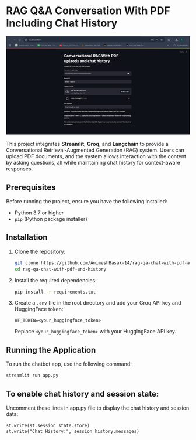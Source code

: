 
# RAG Q&A Conversation With PDF Including Chat History

![Project Logo](img/project.png)

This project integrates **Streamlit**, **Groq**, and **Langchain** to provide a Conversational Retrieval-Augmented Generation (RAG) system. Users can upload PDF documents, and the system allows interaction with the content by asking questions, all while maintaining chat history for context-aware responses.

## Prerequisites

Before running the project, ensure you have the following installed:

- Python 3.7 or higher
- `pip` (Python package installer)

## Installation

1. Clone the repository:

   ```bash
   git clone https://github.com/AnimeshBasak-14/rag-qa-chat-with-pdf-and-history.git
   cd rag-qa-chat-with-pdf-and-history
   ```
2. Install the required dependencies:

   ```bash
   pip install -r requirements.txt
   ```
3. Create a `.env` file in the root directory and add your Groq API key and HuggingFace token:

   ```
   HF_TOKEN=<your_huggingface_token>
   ```

   Replace `<your_huggingface_token>` with your HuggingFace API key.

## Running the Application

To run the chatbot app, use the following command:

```bash
streamlit run app.py
```

## To enable chat history and session state:

Uncomment these lines in app.py file to display the chat history and session data:

```
st.write(st.session_state.store)
st.write("Chat History:", session_history.messages)
```
